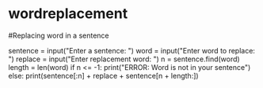 # wordreplacement
#Replacing word in a sentence



sentence = input("Enter a sentence: ")
word = input("Enter word to replace: ")
replace = input("Enter replacement word: ")
n = sentence.find(word)
length = len(word)
if n <= -1:
  print("ERROR: Word is not in your sentence")
else:
  print(sentence[:n] + replace + sentence[n + length:])

